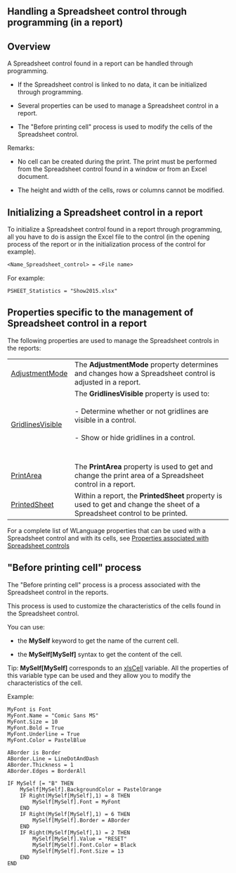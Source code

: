 
## Handling a Spreadsheet control through programming (in a report)
			

<a name="NOTE1"></a>
<a name="NOTE1_1"></a>


## Overview
<a name="overview_ELTTEXTE000125"></a>
A Spreadsheet control found in a report can be handled through programming. 

- If the Spreadsheet control is linked to no data, it can be initialized through programming. 

- Several properties can be used to manage a Spreadsheet control in a report. 

- The "Before printing cell" process is used to modify the cells of the Spreadsheet control. 




Remarks: 

- No cell can be created during the print. The print must be performed from the Spreadsheet control found in a window or from an Excel document. 

- The height and width of the cells, rows or columns cannot be modified. 




<a name="NOTE2"></a>
<a name="NOTE2_1"></a>


## Initializing a Spreadsheet control in a report
<a name="initializing_spreadsheet_control_report_ELTTEXTE000149"></a>
To initialize a Spreadsheet control found in a report through programming, all you have to do is assign the Excel file to the control (in the opening process of the report or in the initialization process of the control for example). 


```txt
<Name_Spreadsheet_control> = <File name>
```


For example: 


```wl
PSHEET_Statistics = "Show2015.xlsx"
```


<a name="NOTE3"></a>
<a name="NOTE3_1"></a>


## Properties specific to the management of Spreadsheet control in a report
<a name="properties_specific_the_management_spreadsheet_control_report_ELTTEXTE000173"></a>
The following properties are used to manage the Spreadsheet controls in the reports: 



|   |   |
| --- | --- |
| [AdjustmentMode](../Proprietes/1000021790.md) | The **AdjustmentMode** property determines and changes how a Spreadsheet control is adjusted in a report. |
| [GridlinesVisible](../Proprietes/1000023117.md) | The **GridlinesVisible** property is used to: <br><br>- Determine whether or not gridlines are visible in a control. <br><br>- Show or hide gridlines in a control.<br><br><br> |
| [PrintArea](../Proprietes/1000021809.md) | The **PrintArea** property is used to get and change the print area of a Spreadsheet control in a report. |
| [PrintedSheet](../Proprietes/1000021814.md) | Within a report, the **PrintedSheet** property is used to get and change the sheet of a Spreadsheet control to be printed. |





For a complete list of WLanguage properties that can be used with a Spreadsheet control and with its cells, see [Properties associated with Spreadsheet controls](../WDChamp/1000033003.md)

<a name="NOTE4"></a>
<a name="NOTE4_1"></a>


## "Before printing cell" process
<a name="before_printing_cell_process_ELTTEXTE000230"></a>
The "Before printing cell" process is a process associated with the Spreadsheet control in the reports. 

This process is used to customize the characteristics of the cells found in the Spreadsheet control. 

You can use: 

- the **MySelf** keyword to get the name of the current cell. 

- the **MySelf[MySelf]** syntax to get the content of the cell. 




Tip: **MySelf[MySelf]** corresponds to an [xlsCell](../WDLang5/1000017472.md) variable. All the properties of this variable type can be used and they allow you to modify the characteristics of the cell. 

Example: 


```wl
MyFont is Font
MyFont.Name = "Comic Sans MS"
MyFont.Size = 10
MyFont.Bold = True
MyFont.Underline = True
MyFont.Color = PastelBlue

ABorder is Border
ABorder.Line = LineDotAndDash
ABorder.Thickness = 1
ABorder.Edges = BorderAll

IF MySelf [= "B" THEN
	MySelf[MySelf].BackgroundColor = PastelOrange
	IF Right(MySelf[MySelf],1) = 8 THEN
		MySelf[MySelf].Font = MyFont 
	END
	IF Right(MySelf[MySelf],1) = 6 THEN
		MySelf[MySelf].Border = ABorder
	END
	IF Right(MySelf[MySelf],1) = 2 THEN
		MySelf[MySelf].Value = "RESET"
		MySelf[MySelf].Font.Color = Black
		MySelf[MySelf].Font.Size = 13
	END
END
```



